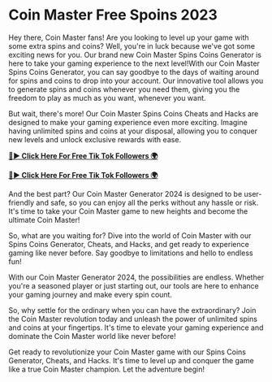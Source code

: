 # Coin Master Free Spoins 2023
Hey there, Coin Master fans! Are you looking to level up your game with some extra spins and coins? Well, you're in luck because we've got some exciting news for you. Our brand new Coin Master Spins Coins Generator is here to take your gaming experience to the next level!With our Coin Master Spins Coins Generator, you can say goodbye to the days of waiting around for spins and coins to drop into your account. Our innovative tool allows you to generate spins and coins whenever you need them, giving you the freedom to play as much as you want, whenever you want.

But wait, there's more! Our Coin Master Spins Coins Cheats and Hacks are designed to make your gaming experience even more exciting. Imagine having unlimited spins and coins at your disposal, allowing you to conquer new levels and unlock exclusive rewards with ease.

[**🔴► Click Here For Free Tik Tok Followers 🌍**](https://sales.bahaddou.com/CoinMaster)

[**🔴► Click Here For Free Tik Tok Followers 🌍**](https://sales.bahaddou.com/CoinMaster)


And the best part? Our Coin Master Generator 2024 is designed to be user-friendly and safe, so you can enjoy all the perks without any hassle or risk. It's time to take your Coin Master game to new heights and become the ultimate Coin Master!

So, what are you waiting for? Dive into the world of Coin Master with our Spins Coins Generator, Cheats, and Hacks, and get ready to experience gaming like never before. Say goodbye to limitations and hello to endless fun!

With our Coin Master Generator 2024, the possibilities are endless. Whether you're a seasoned player or just starting out, our tools are here to enhance your gaming journey and make every spin count.

So, why settle for the ordinary when you can have the extraordinary? Join the Coin Master revolution today and unleash the power of unlimited spins and coins at your fingertips. It's time to elevate your gaming experience and dominate the Coin Master world like never before!

Get ready to revolutionize your Coin Master game with our Spins Coins Generator, Cheats, and Hacks. It's time to level up and conquer the game like a true Coin Master champion. Let the adventure begin!

